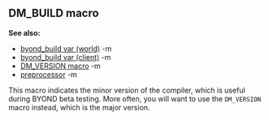 ## DM_BUILD macro
**See also:**
*   [byond_build var (world)](/ref/world/var/byond_build.md) -m
*   [byond_build var (client)](/ref/client/var/byond_build.md) -m
*   [DM_VERSION macro](/ref/DM/preprocessor/DM_VERSION.md) -m
*   [preprocessor](/ref/DM/preprocessor.md) -m

This macro indicates the minor version of the compiler, which
is useful during BYOND beta testing. More often, you will want to use
the `DM_VERSION` macro instead, which is the major version.